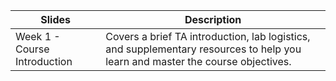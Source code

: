 | Slides | Description | 
| ----- | ----- | 
| Week 1 - Course Introduction | Covers a brief TA introduction, lab logistics, and supplementary resources to help you learn and master the course objectives. |
